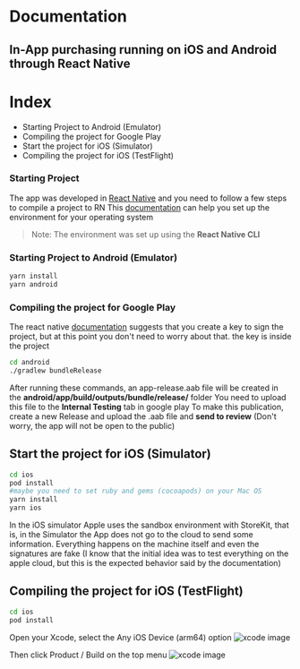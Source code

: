 # Documentation
## In-App purchasing running on iOS and Android through React Native

# Index

- Starting Project to Android (Emulator)
- Compiling the project for Google Play
- Start the project for iOS (Simulator)
- Compiling the project for iOS (TestFlight)



### Starting Project
The app was developed in [React Native](https://reactnative.dev/) and you need to follow a few steps to compile a project to RN 
This [documentation](https://reactnative.dev/docs/environment-setup) can help you set up the environment for your operating system 
> Note: The environment was set up using the **React Native CLI**


### Starting Project to Android (Emulator)
```sh
yarn install
yarn android
```
### Compiling the project for Google Play
The react native [documentation](https://reactnative.dev/docs/signed-apk-android) suggests that you create a key to sign the project, but at this point you don't need to worry about that. the key is inside the project
```sh
cd android
./gradlew bundleRelease
```
After running these commands, an app-release.aab file will be created in the **android/app/build/outputs/bundle/release/** folder
You need to upload this file to the **Internal Testing** tab in google play
To make this publication, create a new Release and upload the .aab file and **send to review** (Don't worry, the app will not be open to the public)

## Start the project for iOS (Simulator)
```sh
cd ios
pod install 
#maybe you need to set ruby and gems (cocoapods) on your Mac OS
yarn install
yarn ios
```
In the iOS simulator Apple uses the sandbox environment with StoreKit, that is, in the Simulator the App does not go to the cloud to send some information. Everything happens on the machine itself and even the signatures are fake (I know that the initial idea was to test everything on the apple cloud, but this is the expected behavior said by the documentation)

## Compiling the project for iOS (TestFlight)
```sh
cd ios
pod install 
```

Open your Xcode, select the Any iOS Device (arm64) option
![xcode image](https://raw.githubusercontent.com/thiagoabreuch2/recurly-android-and-ios/main/xcode.png?token=GHSAT0AAAAAAB3MAVZNTLQ7XSUMINH2SFCYY4Q5JEA "xcode image")

Then click Product / Build on the top menu
![xcode image](https://raw.githubusercontent.com/thiagoabreuch2/recurly-android-and-ios/main/buildiOS.png?token=GHSAT0AAAAAAB3MAVZM2RJK72MPAM7HXPKSY4Q5JWA "xcode image")




